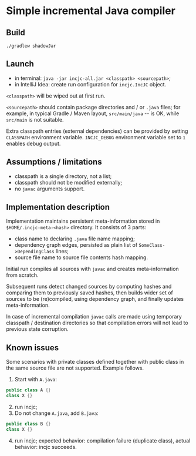 # Simple incremental Java compiler

## Build
`./gradlew shadowJar`

## Launch
- in terminal: `java -jar incjc-all.jar <classpath> <sourcepath>`;
- in IntelliJ Idea: create run configuration for `incjc.IncJC` object.

`<classpath>` will be wiped out at first run. 

`<sourcepath>` should contain package directories and / or `.java` files; for example, in typical Gradle / Maven layout, `src/main/java` -- is OK, while `src/main` is not suitable.

Extra classpath entries (external dependencies) can be provided by setting `CLASSPATH` environment variable.
`INCJC_DEBUG` environment variable set to `1` enables debug output.

## Assumptions / limitations
- classpath is a single directory, not a list;
- classpath should not be modified externally;
- no `javac` arguments support.

## Implementation description
Implementation maintains persistent meta-information stored in `$HOME/.incjc-meta-<hash>` directory. It consists of 3 parts:
- class name to declaring `.java` file name mapping;
- dependency graph edges, persisted as plain list of `SomeClass->DependingClass` lines;
- source file name to source file contents hash mapping.

Initial run compiles all sources with `javac` and creates meta-information from scratch.

Subsequent runs detect changed sources by computing hashes and comparing them to previously saved hashes, then builds wider set of sources to be (re)compiled, using dependency graph, and finally updates meta-information.

In case of incremental compilation `javac` calls are made using temporary classpath / destination directories so that compilation errors will not lead to previous state corruption.

## Known issues
Some scenarios with private classes defined together with public class in the same source file are not supported. Example follows.

1. Start with `A.java`:
```java
public class A {}
class X {}
```
2. run incjc;
3. Do not change `A.java`, add `B.java`:
```java
public class B {}
class X {}
```
4. run incjc; expected behavior: compilation failure (duplicate class), actual behavior: incjc succeeds.
